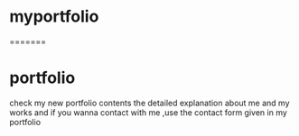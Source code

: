 
# myportfolio
=======
# portfolio
check my new portfolio contents the detailed explanation about me and my works and if you wanna contact with me ,use the contact form given in my portfolio
>>>>>>> 
